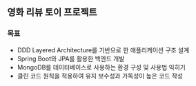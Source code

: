 ## 영화 리뷰 토이 프로젝트

### 목표
- DDD Layered Architecture를 기반으로 한 애플리케이션 구조 설계
- Spring Boot와 JPA를 활용한 백엔드 개발
- MongoDB를 데이터베이스로 사용하는 환경 구성 및 사용법 익히기
- 클린 코드 원칙을 적용하여 유지 보수성과 가독성이 높은 코드 작성


